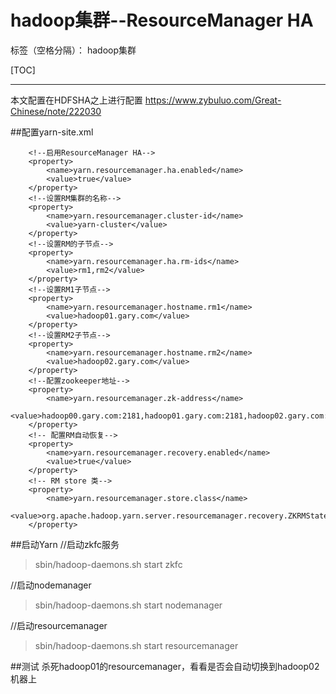 # hadoop集群--ResourceManager HA

标签（空格分隔）： hadoop集群

[TOC]

---

本文配置在HDFSHA之上进行配置
https://www.zybuluo.com/Great-Chinese/note/222030

##配置yarn-site.xml
```
    <!--启用ResourceManager HA-->
    <property>
		<name>yarn.resourcemanager.ha.enabled</name>
		<value>true</value>
	</property>
	<!--设置RM集群的名称-->
	<property>
		<name>yarn.resourcemanager.cluster-id</name>
		<value>yarn-cluster</value>
	</property>
	<!--设置RM的子节点-->
	<property>
		<name>yarn.resourcemanager.ha.rm-ids</name>
		<value>rm1,rm2</value>
	</property>
	<!--设置RM1子节点-->
	<property>
		<name>yarn.resourcemanager.hostname.rm1</name>
		<value>hadoop01.gary.com</value>
	</property>
	<!--设置RM2子节点-->
	<property>
		<name>yarn.resourcemanager.hostname.rm2</name>
		<value>hadoop02.gary.com</value>
	</property>
	<!--配置zookeeper地址-->
	<property>
		<name>yarn.resourcemanager.zk-address</name>
		<value>hadoop00.gary.com:2181,hadoop01.gary.com:2181,hadoop02.gary.com:2181</value>
	</property>
	<!-- 配置RM自动恢复-->
	<property>
		<name>yarn.resourcemanager.recovery.enabled</name>
		<value>true</value>
	</property>
	<!-- RM store 类-->
	<property>
		<name>yarn.resourcemanager.store.class</name>
		<value>org.apache.hadoop.yarn.server.resourcemanager.recovery.ZKRMStateStore</value>
	</property>
```
##启动Yarn
//启动zkfc服务
> sbin/hadoop-daemons.sh start zkfc

//启动nodemanager
> sbin/hadoop-daemons.sh start nodemanager

//启动resourcemanager
> sbin/hadoop-daemons.sh start resourcemanager

##测试
 杀死hadoop01的resourcemanager，看看是否会自动切换到hadoop02机器上